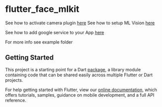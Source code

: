 # flutter_face_mlkit

See how to activate camera plugin [here](https://pub.dev/packages/camera)
See how to setup ML Vision [here](https://pub.dev/packages/firebase_ml_vision)

See how to add google service to your App [here](https://codelabs.developers.google.com/codelabs/flutter-firebase/#6)

For more info see example folder

## Getting Started

This project is a starting point for a Dart
[package](https://flutter.dev/developing-packages/),
a library module containing code that can be shared easily across
multiple Flutter or Dart projects.

For help getting started with Flutter, view our 
[online documentation](https://flutter.dev/docs), which offers tutorials, 
samples, guidance on mobile development, and a full API reference.
